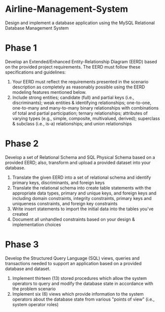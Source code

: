 # Airline-Management-System
Design and implement a database application using the MySQL Relational Database Management System

# Phase 1
Develop an Extended/Enhanced Entity-Relationship Diagram (EERD) based on the provided project requirements. The EERD must follow these specifications and guidelines:
1. Your EERD must reflect the requirements presented in the scenario description as completely as reasonably possible using the EERD modeling features mentioned below.
2. Include strong entities; candidate (full) and partial keys (i.e., discriminants); weak entities & identifying relationships; one-to-one, one-to-many and many-to-many binary relationships with combinations of total and partial participation; ternary relationships; attributes of varying types (e.g., simple, composite, multivalued, derived); superclass & subclass (i.e., is-a) relationships; and union relationships

# Phase 2
Develop a set of Relational Schema and SQL Physical Schema based on a provided EERD; also, transform and upload a provided dataset into your database.
1. Translate the given EERD into a set of relational schema and identify primary keys, discriminants, and foreign keys
3. Translate the relational schema into create table statements with the appropriate data types, primary and unique keys, and foreign keys and including domain constraints, integrity constraints, primary keys and uniqueness constraints, and foreign key constraints
5. Write insert statements to import the initial data into the tables you've created
6. Document all unhandled constraints based on your design & implementation choices

# Phase 3
Develop the Structured Query Language (SQL) views, queries and transactions needed to support an application based on a provided database and dataset.
1. Implement thirteen (13) stored procedures which allow the system operators to query and modify the database state in accordance with the problem scenario
2. Implement six (6) views which provide information to the system operators about the database state from various "points of view" (i.e., system operator roles)
